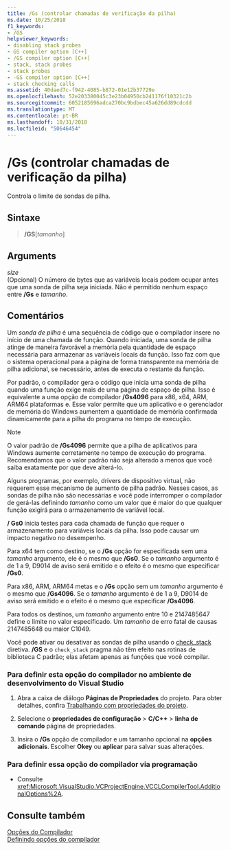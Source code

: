 ```yaml
---
title: /Gs (controlar chamadas de verificação da pilha)
ms.date: 10/25/2018
f1_keywords:
- /GS
helpviewer_keywords:
- disabling stack probes
- GS compiler option [C++]
- /GS compiler option [C++]
- stack, stack probes
- stack probes
- -GS compiler option [C++]
- stack checking calls
ms.assetid: 40daed7c-f942-4085-b872-01e12b37729e
ms.openlocfilehash: 52e203380045c3e23b04950cb241176f10321c2b
ms.sourcegitcommit: 6052185696adca270bc9bdbec45a626dd89cdcdd
ms.translationtype: MT
ms.contentlocale: pt-BR
ms.lasthandoff: 10/31/2018
ms.locfileid: "50646454"
---
```

# <a name="gs-control-stack-checking-calls"></a>/Gs (controlar chamadas de verificação da pilha)

Controla o limite de sondas de pilha.

## <a name="syntax"></a>Sintaxe

> **/GS**[*tamanho*]

## <a name="arguments"></a>Arguments

*size*<br/>
(Opcional) O número de bytes que as variáveis locais podem ocupar antes que uma sonda de pilha seja iniciada. Não é permitido nenhum espaço entre **/Gs** e *tamanho*.

## <a name="remarks"></a>Comentários

Um *sonda de pilha* é uma sequência de código que o compilador insere no início de uma chamada de função. Quando iniciada, uma sonda de pilha atinge de maneira favorável a memória pela quantidade de espaço necessária para armazenar as variáveis locais da função. Isso faz com que o sistema operacional para a página de forma transparente na memória de pilha adicional, se necessário, antes de executa o restante da função.

Por padrão, o compilador gera o código que inicia uma sonda de pilha quando uma função exige mais de uma página de espaço de pilha. Isso é equivalente a uma opção de compilador **/Gs4096** para x86, x64, ARM, ARM64 plataformas e. Esse valor permite que um aplicativo e o gerenciador de memória do Windows aumentem a quantidade de memória confirmada dinamicamente para a pilha do programa no tempo de execução.

> [!NOTE]
> O valor padrão de **/Gs4096** permite que a pilha de aplicativos para Windows aumente corretamente no tempo de execução do programa. Recomendamos que o valor padrão não seja alterado a menos que você saiba exatamente por que deve alterá-lo.

Alguns programas, por exemplo, drivers de dispositivo virtual, não requerem esse mecanismo de aumento de pilha padrão. Nesses casos, as sondas de pilha não são necessárias e você pode interromper o compilador de gerá-las definindo *tamanho* como um valor que é maior do que qualquer função exigirá para o armazenamento de variável local.

**/ Gs0** inicia testes para cada chamada de função que requer o armazenamento para variáveis locais da pilha. Isso pode causar um impacto negativo no desempenho.

Para x64 tem como destino, se o **/Gs** opção for especificada sem uma *tamanho* argumento, ele é o mesmo que **/Gs0**. Se o *tamanho* argumento é de 1 a 9, D9014 de aviso será emitido e o efeito é o mesmo que especificar **/Gs0**.

Para x86, ARM, ARM64 metas e o **/Gs** opção sem um *tamanho* argumento é o mesmo que **/Gs4096**. Se o *tamanho* argumento é de 1 a 9, D9014 de aviso será emitido e o efeito é o mesmo que especificar **/Gs4096**.

Para todos os destinos, um *tamanho* argumento entre 10 e 2147485647 define o limite no valor especificado. Um *tamanho* de erro fatal de causas 2147485648 ou maior C1049.

Você pode ativar ou desativar as sondas de pilha usando o [check_stack](../../preprocessor/check-stack.md) diretiva. **/GS** e o `check_stack` pragma não têm efeito nas rotinas de biblioteca C padrão; elas afetam apenas as funções que você compilar.

### <a name="to-set-this-compiler-option-in-the-visual-studio-development-environment"></a>Para definir esta opção do compilador no ambiente de desenvolvimento do Visual Studio

1. Abra a caixa de diálogo **Páginas de Propriedades** do projeto. Para obter detalhes, confira [Trabalhando com propriedades do projeto](../../ide/working-with-project-properties.md).

1. Selecione o **propriedades de configuração** > **C/C++** > **linha de comando** página de propriedades.

1. Insira o **/Gs** opção de compilador e um tamanho opcional na **opções adicionais**. Escolher **Okey** ou **aplicar** para salvar suas alterações.

### <a name="to-set-this-compiler-option-programmatically"></a>Para definir essa opção do compilador via programação

- Consulte <xref:Microsoft.VisualStudio.VCProjectEngine.VCCLCompilerTool.AdditionalOptions%2A>.

## <a name="see-also"></a>Consulte também

[Opções do Compilador](../../build/reference/compiler-options.md)<br/>
[Definindo opções do compilador](../../build/reference/setting-compiler-options.md)